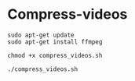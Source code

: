 # Compress-videos

```
sudo apt-get update
sudo apt-get install ffmpeg
```

```
chmod +x compress_videos.sh
```

```
./compress_videos.sh

```

